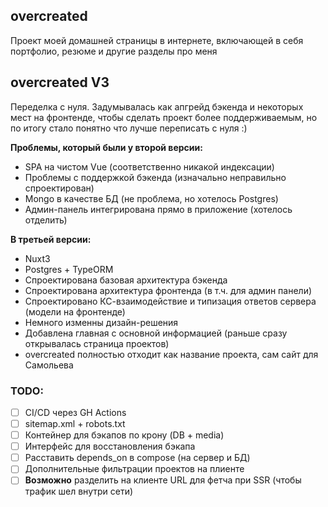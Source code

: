 ## overcreated
Проект моей домашней страницы в интернете, включающей в себя портфолио,
резюме и другие разделы про меня

## overcreated V3
Переделка с нуля. Задумывалась как апгрейд бэкенда и некоторых мест на фронтенде,
чтобы сделать проект более поддерживаемым, но по итогу стало понятно что лучше переписать с нуля :)

**Проблемы, который были у второй версии:**  
- SPA на чистом Vue (соответственно никакой индексации)
- Проблемы с поддержкой бэкенда (изначально неправильно спроектирован)
- Mongo в качестве БД (не проблема, но хотелось Postgres)
- Админ-панель интегрирована прямо в приложение (хотелось отделить)


**В третьей версии:**
- Nuxt3
- Postgres + TypeORM
- Спроектирована базовая архитектура бэкенда
- Спроектирована архитектура фронтенда (в т.ч. для админ панели)
- Спроектировано КС-взаимодействие и типизация ответов сервера (модели на фронтенде)
- Немного изменны дизайн-решения
- Добавлена главная с основной информацией (раньше сразу открывалась страница проектов)
- overcreated полностью отходит как название проекта, сам сайт для Самольева

### TODO:

- [ ] CI/CD через GH Actions
- [ ] sitemap.xml + robots.txt
- [ ] Контейнер для бэкапов по крону (DB + media)
- [ ] Интерфейс для восстановления бэкапа
- [ ] Расставить depends_on в compose (на сервер и БД)
- [ ] Дополнительные фильтрации проектов на плиенте
- [ ] **Возможно** разделить на клиенте URL для фетча при SSR (чтобы трафик шел внутри сети)
